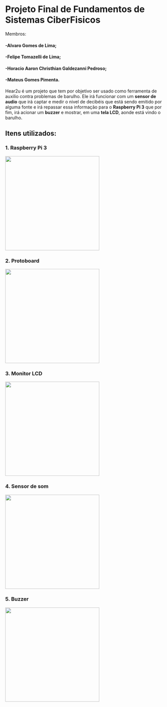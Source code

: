 # Projeto Final de Fundamentos de Sistemas CiberFisicos
Membros:

#### -Alvaro Gomes de Lima;
#### -Felipe Tomazelli de Lima;
#### -Horacio Aaron Christhian Galdezanni Pedroso;
#### -Mateus Gomes Pimenta.

Hear2u é um projeto que tem por objetivo ser usado como ferramenta de auxilio contra problemas de barulho.
Ele irá funcionar com um **sensor de audio** que irá captar e medir o nivel de decibéis que está sendo emitido por alguma fonte e irá repassar essa informação para o **Raspberry Pi 3** que por fim, irá acionar um **buzzer** e mostrar, em uma **tela LCD**, aonde está vindo o barulho.

## Itens utilizados:

### 1. Raspberry Pi 3
<img src="https://cdn11.bigcommerce.com/s-2fbyfnm8ev/images/stencil/1280x1280/products/112/1038/Raspberry_Pi_3_buyapi-1__20242.1539127615.jpg?c=2&imbypass=on" height="300" width="300">

### 2. Protoboard
<img src="https://uploads.filipeflop.com/2017/07/2PB03-1.jpg" height="300" width="300">

### 3. Monitor LCD
<img src="https://img.bgxcdn.com/thumb/large/oaupload/banggood/images/15/26/a6cc6d40-bd43-4fb6-961d-8a94c904dad6.JPG" height="300" width="300">

### 4. Sensor de som
<img src="https://d26lpennugtm8s.cloudfront.net/stores/361/642/products/slm-3931-053651bdf6aaa5693215124438778222-1024-1024.png" height="300" width="300">

### 5. Buzzer
<img src="https://circuit.rocks/image/cache/product/AB279/passive-buzzer-module-for-arduino-avr-pic-1082-1024x1024.jpg" height="300" width="300">